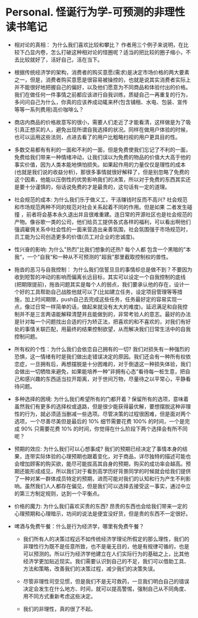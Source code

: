 # Personal. 怪诞行为学-可预测的非理性读书笔记

- 相对论的真相： 为什么我们喜欢比较和攀比？ 作者用三个例子来说明，在比较下凸显内卷，怎么打破这种相对论的怪圈呢？适当的把比较的圈子缩小，不去比较就好了，活好自己，活在当下。

- 根据传统经济学的架构，消费者的购买意愿(需求)是决定市场价格的两大要素之一，但是，消费者购买意愿是很容易被操控的，也就是说其实消费者实际上并不能很好地把握自己的偏好，以及他们愿意为不同商品和体验付出的价格。我们在做任何一件事情之前都应该进行自我训练，质疑自己一再重复的行为，多问问自己为什么，你真的应该养成动辄来杯(包含铺租、水电、包装、宣传等等一系列费用)高价咖啡么？

- 商店内商品的价格故意写的很小，需要人们走近了才能看清，这样做是为了吸引真正想买的人，避免出现所谓自我选择的状况。同样在做用户体验的时候，也可以运用这些法则，点进去看了的用户比粗略扫视的用户更具目的性。

- 多数交易都有有利的一面和不利的一面，但是免费使我们忘记了不利的一面，免费给我们带来一种情绪冲动，让我们误以为免费的物品的价值大大高于他的事实价值，因为人类本能地惧怕损失。如果起作用的力量仅仅是理性的成本(也就是我们说的收益分析)，那很多事情就很好解释了，但是别忽略了免费的这个因素，他能以压倒性的优势影响我们的决策，所以对于免费的东西其实还是要十分谨慎的，俗话说免费的才是最贵的，这句话有一定的道理。

- 社会规范的成本: 为什么我们乐于做义工，干活赚钱时反而不高兴? 社会规范和市场规范两种不同的规范对社会关系起着不同的作用。但是如果 二者发生碰撞 ，前者将会基本永久退出并且很难重建。连日常的开源社区也是社会规范的产物。像谷歌一类的公司，他们给员工提供各式各样的福利，可以看出啊他们强调雇佣关系中社会性的一面来营造出亲善氛围，社会氛围强于市场规范时，员工能为公司创造更多的价值(员工对企业的忠诚度)。

- 性兴奋的影响: 为什么"热烈"比我们想象的还热? 每个人都 包含一个黑暗的”本我“，一个”自我“和一种从不可预测的"超我"那里截取控制权的兽性。

- 拖沓的恶习与自我控制： 为什么我们信誓旦旦的事情却总是做不到？不要因为收到短暂的冲动的影响而偏离长远目标，其实可以设定一个自我控制的底线(把期限提前)，拖沓问题其实是每个人的弱点，我们要承认他的存在，设计一个好的工具帮助自己战胜他就可以了(比如建立任务，设定项目管理等等措施，加上时间期限，push自己去完成这些任务，任务最好定的容易实现一点，像过日常一样简单的话，做起来就没有太大的难度)。延迟满足和自我控制并不是三言两语能解释清楚并且能做到的，非常考验人的意志。最好的办法是针对每一个问题找出合适的行为矫正法，把喜欢的和不喜欢的，对我们有好处的事情关联匹配，用最终的结果控制欲望，从而解决我们日常生活中的自我控制问题。

- 所有权的个性：为什么我们会依恋自己拥有的一切?  我们对损失有一种强烈的恐惧，这一情绪有时是我们做出走错误决定的原因。我们还会有一种所有权依恋症，一旦拥有后，再想摆脱是十分困难的，对于倒退这一种损失体验，我们会做出一切牺牲来避免，如果能培养一种”非拥有心态“看待每一桩生意，把自己和感兴趣的东西适当拉开距离，对于世间万物，尽量待之以平常心，平静看待问题。

- 多种选择的困境: 为什么我们希望所有的门都开着？保留所有的选项，意味着虽然我们有更多的选择权或退路，但是很少能获得最优解，要想摆脱这种非理性的行为，就必须适当删减一些选项。尽管决策的过程很困难，但是面对两个选项，一个尽善尽美但是最后的 10% 细节需要花费 100% 的时间，一个是完成 90% 只需要花费 10% 的时间，你觉得在什么阶段下两个选择会有所不同呢？

- 预期的效应: 为什么我们可以心想事成? 我们的预期已经决定了事情本身的结果，连带实际体验的心理预期也跟着变化，对于商品，详尽独特的描述可能也会增加顾客的购买欲，能尽可能拔高其自身的预期，购买的成功率会越高。预期还能形成成见，所以我们对于看到高学历好背景同学的时候就会给我们提供了一种对某一群体成员特定的预期，进而可能对我们的认知和行为产生不利影响。虽然我们人人都存在偏见，但是我们可以选择去接受这一事实，通过中立的第三方制定规则，达到一个平衡点。

- 价格的魔力: 为什么我们喜欢买贵的东西? 昂贵的东西也会给我们带来一定的心理预期和心理暗示，坊间的说法是便宜没好货，但是贵的东西不一定很好。

- 啤酒与免费午餐：什么是行为经济学，哪里有免费午餐？
  
  - 我们所有人的决策过程远不如传统经济学理论所假定的那么理性，我们的非理性行为既不是任意所致，也不是毫无目的，他是有规律可循的，也是可以预测的。所以行为经济学他建立在人们实际行为的基础之上，比其他经济学更加贴近现实。我们需要认识到自己的不足，我们可以借助工具、方法和策略，改善我们的决策过程，减少我们的决策失误。
  
  - 尽管非理性司空见惯，但是我们不是无可救药，一旦我们明白自己的错误决定会发生在什么地方、时间，就可以提高警惕，强制自己从不同角度、用不同方式重新考虑这些决定。
  
  - 我们的非理性，真的很了不起。
